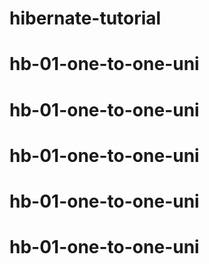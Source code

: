 # hibernate-tutorial
# hb-01-one-to-one-uni
# hb-01-one-to-one-uni
# hb-01-one-to-one-uni
# hb-01-one-to-one-uni
# hb-01-one-to-one-uni
